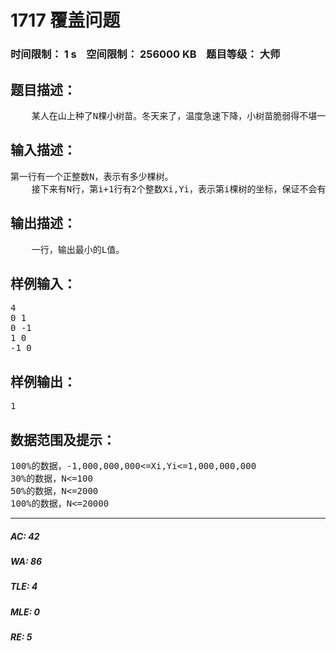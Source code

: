 # 1717 覆盖问题   
### 时间限制： 1 s&nbsp;&nbsp;&nbsp;&nbsp;空间限制： 256000 KB&nbsp;&nbsp;&nbsp;&nbsp;题目等级： 大师  
## 题目描述：  

<pre>
    某人在山上种了N棵小树苗。冬天来了，温度急速下降，小树苗脆弱得不堪一击，于是树主人想用一些塑料薄膜把这些小树遮盖起来，经过一番长久的思考，他决定 用3个L*L的正方形塑料薄膜将小树遮起来。我们不妨将山建立一个平面直角坐标系，设第i棵小树的坐标为（Xi,Yi），3个L*L的正方形的边要求平行 与坐标轴，一个点如果在正方形的边界上，也算作被覆盖。当然，我们希望塑料薄膜面积越小越好，即求L最小值。
</pre>
  
  
## 输入描述：  

<pre>
第一行有一个正整数N，表示有多少棵树。
    接下来有N行，第i+1行有2个整数Xi,Yi，表示第i棵树的坐标，保证不会有2个树的坐标相同
</pre>
  
  
## 输出描述：  

<pre>
    一行，输出最小的L值。
</pre>
  
  
## 样例输入：  

<pre>
4
0 1
0 -1
1 0
-1 0
</pre>
  
  
## 样例输出：  

<pre>
1
</pre>
  
  
## 数据范围及提示：  

<pre>
100%的数据，-1,000,000,000<=Xi,Yi<=1,000,000,000
30%的数据，N<=100
50%的数据，N<=2000
100%的数据，N<=20000
</pre>
  
  
***  

##### AC: 42  
##### WA: 86  
##### TLE: 4  
##### MLE: 0  
##### RE: 5  
